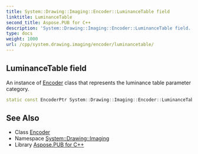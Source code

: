 ```yaml
---
title: System::Drawing::Imaging::Encoder::LuminanceTable field
linktitle: LuminanceTable
second_title: Aspose.PUB for C++
description: 'System::Drawing::Imaging::Encoder::LuminanceTable field. An instance of Encoder class that represents the luminance table parameter category in C++.'
type: docs
weight: 1000
url: /cpp/system.drawing.imaging/encoder/luminancetable/
---
```

## LuminanceTable field


An instance of [Encoder](../) class that represents the luminance table parameter category.

```cpp
static const EncoderPtr System::Drawing::Imaging::Encoder::LuminanceTable
```

## See Also

* Class [Encoder](../)
* Namespace [System::Drawing::Imaging](../../)
* Library [Aspose.PUB for C++](../../../)
